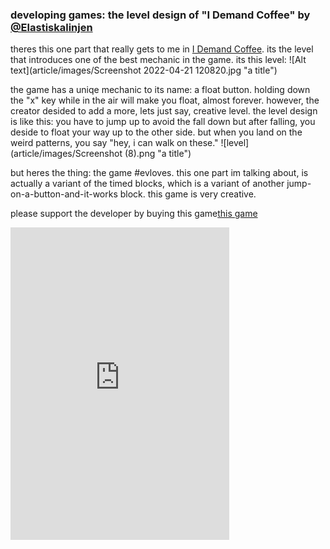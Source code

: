 ### developing games: the level design of "I Demand Coffee" by [@Elastiskalinjen](https://twitter.com/Elastiskalinjen)

theres this one part that really gets to me in [I Demand Coffee](https://elastiskalinjen.itch.io/i-demand-coffee). its the level that introduces one of the best mechanic in the game. its this level: ![Alt text](article/images/Screenshot 2022-04-21 120820.jpg "a title")

the game has a uniqe mechanic to its name: a float button. holding down the "x" key while in the air will make you float, almost forever. however, the creator desided to add a more, lets just say, creative level. the level design is like this: you have to jump up to avoid the fall down but after falling, you deside to float your way up to the other side. but when you land on the weird patterns, you say "hey, i can walk on these."
![level](article/images/Screenshot (8).png "a title")

but heres the thing: the game #evloves.
this one part im talking about, is actually a variant of the timed blocks, which is a variant of another jump-on-a-button-and-it-works block.
this game is very creative.

please support the developer by buying this game[this game](https://elastiskalinjen.itch.io/i-demand-coffee)

<iframe src="https://discord.com/widget?id=966783947566616607&theme=dark" width="350" height="500" allowtransparency="true" frameborder="0" sandbox="allow-popups allow-popups-to-escape-sandbox allow-same-origin allow-scripts"></iframe>

